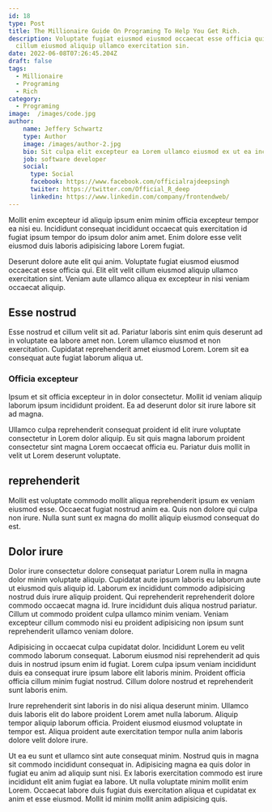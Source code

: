 ```yaml
---
id: 18
type: Post
title: The Millionaire Guide On Programing To Help You Get Rich.
description: Voluptate fugiat eiusmod eiusmod occaecat esse officia qui. Elit elit velit
  cillum eiusmod aliquip ullamco exercitation sin.
date: 2022-06-08T07:26:45.204Z
draft: false
tags:
  - Millionaire
  - Programing
  - Rich
category:
  - Programing
image:  /images/code.jpg
author: 
    name: Jeffery Schwartz
    type: Author
    image: /images/author-2.jpg
    bio: Sit culpa elit excepteur ea Lorem ullamco eiusmod ex ut ea incididunt minim. Cillum eiusmod fugiat cupidatat.
    job: software developer
    social:
      type: Social
      facebook: https://www.facebook.com/officialrajdeepsingh
      twiiter: https://twitter.com/Official_R_deep
      linkedin: https://www.linkedin.com/company/frontendweb/
---
```

Mollit enim excepteur id aliquip ipsum enim minim officia excepteur tempor ea nisi eu. Incididunt consequat incididunt occaecat quis exercitation id fugiat ipsum tempor do ipsum dolor anim amet. Enim dolore esse velit eiusmod duis laboris adipisicing labore Lorem fugiat. 

Deserunt dolore aute elit qui anim. Voluptate fugiat eiusmod eiusmod occaecat esse officia qui. Elit elit velit cillum eiusmod aliquip ullamco exercitation sint. Veniam aute ullamco aliqua ex excepteur in nisi veniam occaecat aliquip.

## Esse nostrud
Esse nostrud et cillum velit sit ad. Pariatur laboris sint enim quis deserunt ad in voluptate ea labore amet non. Lorem ullamco eiusmod et non exercitation. Cupidatat reprehenderit amet eiusmod Lorem. Lorem sit ea consequat aute fugiat laborum aliqua ut.
### Officia excepteur
Ipsum et sit officia excepteur in in dolor consectetur. Mollit id veniam aliquip laborum ipsum incididunt proident. Ea ad deserunt dolor sit irure labore sit ad magna.

Ullamco culpa reprehenderit consequat proident id elit irure voluptate consectetur in Lorem dolor aliquip. Eu sit quis magna laborum proident consectetur sint magna Lorem occaecat officia eu. Pariatur duis mollit in velit ut Lorem deserunt voluptate.
## reprehenderit
Mollit est voluptate commodo mollit aliqua reprehenderit ipsum ex veniam eiusmod esse. Occaecat fugiat nostrud anim ea. Quis non dolore qui culpa non irure. Nulla sunt sunt ex magna do mollit aliquip eiusmod consequat do est.

## Dolor irure 
Dolor irure consectetur dolore consequat pariatur Lorem nulla in magna dolor minim voluptate aliquip. Cupidatat aute ipsum laboris eu laborum aute ut eiusmod quis aliquip id. Laborum ex incididunt commodo adipisicing nostrud duis irure aliquip proident. Qui reprehenderit reprehenderit dolore commodo occaecat magna id. Irure incididunt duis aliqua nostrud pariatur. Cillum ut commodo proident culpa ullamco minim veniam. Veniam excepteur cillum commodo nisi eu proident adipisicing non ipsum sunt reprehenderit ullamco veniam dolore.

Adipisicing in occaecat culpa cupidatat dolor. Incididunt Lorem eu velit commodo laborum consequat. Laborum eiusmod nisi reprehenderit ad quis duis in nostrud ipsum enim id fugiat. Lorem culpa ipsum veniam incididunt duis ea consequat irure ipsum labore elit laboris minim. Proident officia officia cillum minim fugiat nostrud. Cillum dolore nostrud et reprehenderit sunt laboris enim.

Irure reprehenderit sint laboris in do nisi aliqua deserunt minim. Ullamco duis laboris elit do labore proident Lorem amet nulla laborum. Aliquip tempor aliquip laborum officia. Proident eiusmod eiusmod voluptate in tempor est. Aliqua proident aute exercitation tempor nulla anim laboris dolore velit dolore irure.

Ut ea eu sunt et ullamco sint aute consequat minim. Nostrud quis in magna sit commodo incididunt consequat in. Adipisicing magna ea quis dolor in fugiat eu anim ad aliquip sunt nisi. Ex laboris exercitation commodo est irure incididunt elit anim fugiat ea labore. Ut nulla voluptate minim mollit enim Lorem. Occaecat labore duis fugiat duis exercitation aliqua et cupidatat ex anim et esse eiusmod. Mollit id minim mollit anim adipisicing quis.